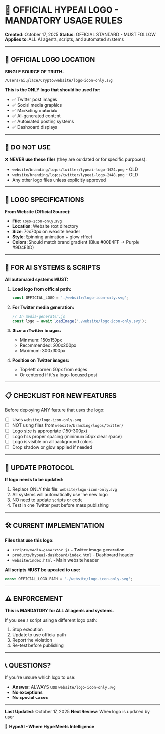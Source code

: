 # 🎨 OFFICIAL HYPEAI LOGO - MANDATORY USAGE RULES

**Created**: October 17, 2025
**Status**: OFFICIAL STANDARD - MUST FOLLOW
**Applies to**: ALL AI agents, scripts, and automated systems

---

## 📍 OFFICIAL LOGO LOCATION

**SINGLE SOURCE OF TRUTH:**

```
/Users/ai.place/Crypto/website/logo-icon-only.svg
```

**This is the ONLY logo that should be used for:**
- ✅ Twitter post images
- ✅ Social media graphics
- ✅ Marketing materials
- ✅ AI-generated content
- ✅ Automated posting systems
- ✅ Dashboard displays

---

## 🚫 DO NOT USE

❌ **NEVER use these files** (they are outdated or for specific purposes):
- `website/branding/logos/twitter/hypeai-logo-1024.png` - OLD
- `website/branding/logos/twitter/hypeai-logo-2048.png` - OLD
- Any other logo files unless explicitly approved

---

## 📏 LOGO SPECIFICATIONS

**From Website (Official Source):**
- **File**: `logo-icon-only.svg`
- **Location**: Website root directory
- **Size**: 70x70px on website header
- **Style**: Spinning animation + glow effect
- **Colors**: Should match brand gradient (Blue #00D4FF → Purple #9D4EDD)

---

## 🤖 FOR AI SYSTEMS & SCRIPTS

**All automated systems MUST:**

1. **Load logo from official path:**
   ```javascript
   const OFFICIAL_LOGO = './website/logo-icon-only.svg';
   ```

2. **For Twitter media generation:**
   ```javascript
   // In media-generator.js
   const logo = await loadImage('./website/logo-icon-only.svg');
   ```

3. **Size on Twitter images:**
   - Minimum: 150x150px
   - Recommended: 200x200px
   - Maximum: 300x300px

4. **Position on Twitter images:**
   - Top-left corner: 50px from edges
   - Or centered if it's a logo-focused post

---

## 📋 CHECKLIST FOR NEW FEATURES

Before deploying ANY feature that uses the logo:

- [ ] Uses `website/logo-icon-only.svg`
- [ ] NOT using files from `website/branding/logos/twitter/`
- [ ] Logo size is appropriate (150-300px)
- [ ] Logo has proper spacing (minimum 50px clear space)
- [ ] Logo is visible on all background colors
- [ ] Drop shadow or glow applied if needed

---

## 🔄 UPDATE PROTOCOL

**If logo needs to be updated:**

1. Replace ONLY this file: `website/logo-icon-only.svg`
2. All systems will automatically use the new logo
3. NO need to update scripts or code
4. Test in one Twitter post before mass publishing

---

## 🛠️ CURRENT IMPLEMENTATION

**Files that use this logo:**
- `scripts/media-generator.js` - Twitter image generation
- `products/hypeai-dashboard/index.html` - Dashboard header
- `website/index.html` - Main website header

**All scripts MUST be updated to use:**
```javascript
const OFFICIAL_LOGO_PATH = './website/logo-icon-only.svg';
```

---

## ⚠️ ENFORCEMENT

**This is MANDATORY for ALL AI agents and systems.**

If you see a script using a different logo path:
1. Stop execution
2. Update to use official path
3. Report the violation
4. Re-test before publishing

---

## 📞 QUESTIONS?

If you're unsure which logo to use:
- **Answer**: ALWAYS use `website/logo-icon-only.svg`
- **No exceptions**
- **No special cases**

---

**Last Updated**: October 17, 2025
**Next Review**: When logo is updated by user

🎨 **HypeAI - Where Hype Meets Intelligence**
